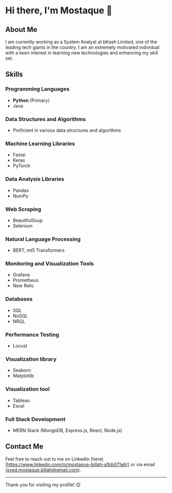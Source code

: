 # Hi there, I'm Mostaque 👋

## About Me
I am currently working as a System Analyst at bKash Limited, one of the leading tech giants in the country. I am an extremely motivated individual with a keen interest in learning new technologies and enhancing my skill set.

## Skills

### Programming Languages
- **Python** (Primary)
- Java

### Data Structures and Algorithms
- Proficient in various data structures and algorithms

### Machine Learning Libraries
- Fastai
- Keras
- PyTorch

### Data Analysis Libraries
- Pandas
- NumPy

### Web Scraping
- BeautifulSoup
- Selenium

### Natural Language Processing
- BERT, mt5 Transformers

### Monitoring and Visualization Tools
- Grafana
- Prometheus
- New Relic

### Databases
- SQL
- NoSQL
- NRQL

### Performance Testing
- Locust

### Visualization library
- Seaborn
- Matplotlib

### Visualization tool
- Tableau
- Excel

### Full Stack Development
- MERN Stack (MongoDB, Express.js, React, Node.js)

## Contact Me
Feel free to reach out to me on LinkedIn (here)[https://www.linkedin.com/in/mostaque-billah-a1bb071a6/] or via email (syed.mostaque.billah@gmail.com).


---

Thank you for visiting my profile! 😊

